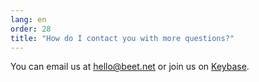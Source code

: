 ```yaml
---
lang: en
order: 28
title: "How do I contact you with more questions?"
---
```


You can email us at [hello@beet.net](mailto:hello@beet.net) or join us on [Keybase](https://keybase.io/team/beet_network.public).
